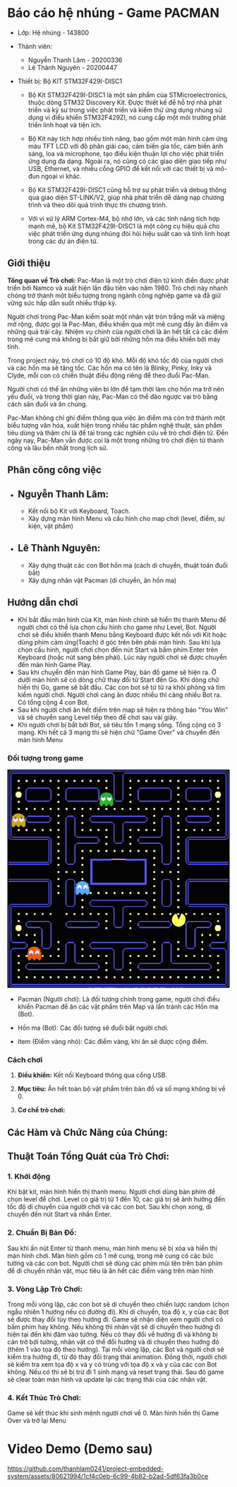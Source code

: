 # Báo cáo hệ nhúng - Game PACMAN

- Lớp: Hệ nhúng - 143800
- Thành viên:
  - Nguyễn Thanh Lâm - 20200336
  - Lê Thành Nguyên - 20200447
- Thiết bị: Bộ KIT STM32F429I-DISC1

  - Bộ Kit STM32F429I-DISC1 là một sản phẩm của STMicroelectronics, thuộc dòng STM32 Discovery Kit. Được thiết kế để hỗ trợ nhà phát triển và kỹ sư trong việc phát triển và kiểm thử ứng dụng nhúng sử dụng vi điều khiển STM32F429ZI, nó cung cấp một môi trường phát triển linh hoạt và tiện ích.

  - Bộ Kit này tích hợp nhiều tính năng, bao gồm một màn hình cảm ứng màu TFT LCD với độ phân giải cao, cảm biến gia tốc, cảm biến ánh sáng, loa và microphone, tạo điều kiện thuận lợi cho việc phát triển ứng dụng đa dạng. Ngoài ra, nó cũng có các giao diện giao tiếp như USB, Ethernet, và nhiều cổng GPIO để kết nối với các thiết bị và mô-đun ngoại vi khác.

  - Bộ Kit STM32F429I-DISC1 cũng hỗ trợ sự phát triển và debug thông qua giao diện ST-LINK/V2, giúp nhà phát triển dễ dàng nạp chương trình và theo dõi quá trình thực thi chương trình.

  - Với vi xử lý ARM Cortex-M4, bộ nhớ lớn, và các tính năng tích hợp mạnh mẽ, bộ Kit STM32F429I-DISC1 là một công cụ hiệu quả cho việc phát triển ứng dụng nhúng đòi hỏi hiệu suất cao và tính linh hoạt trong các dự án điện tử.

## Giới thiệu

<!-- %<Khái quát về trò chơi>% -->

**Tổng quan về Trò chơi:**
Pac-Man là một trò chơi điện tử kinh điển được phát triển bởi Namco và xuất hiện lần đầu tiên vào năm 1980. Trò chơi này nhanh chóng trở thành một biểu tượng trong ngành công nghiệp game và đã giữ vững sức hấp dẫn suốt nhiều thập kỷ.

Người chơi trong Pac-Man kiểm soát một nhân vật tròn trắng mắt và miệng mở rộng, được gọi là Pac-Man, điều khiển qua một mê cung đầy ăn điểm và những quả trái cây. Nhiệm vụ chính của người chơi là ăn hết tất cả các điểm trong mê cung mà không bị bắt giữ bởi những hồn ma điều khiển bởi máy tính.

Trong project này, trò chơi có 10 độ khó. Mỗi độ khó tốc độ của người chơi và các hồn ma sẽ tăng tốc. Các hồn ma có tên là Blinky, Pinky, Inky và Clyde, mỗi con có chiến thuật điều động riêng để theo đuổi Pac-Man.

Người chơi có thể ăn những viên bi lớn để tạm thời làm cho hồn ma trở nên yếu đuối, và trong thời gian này, Pac-Man có thể đảo ngược vai trò bằng cách săn đuổi và ăn chúng.

Pac-Man không chỉ ghi điểm thông qua việc ăn điểm mà còn trở thành một biểu tượng văn hóa, xuất hiện trong nhiều tác phẩm nghệ thuật, sản phẩm tiêu dùng và thậm chí là đề tài trong các nghiên cứu về trò chơi điện tử. Đến ngày nay, Pac-Man vẫn được coi là một trong những trò chơi điện tử thành công và lâu bền nhất trong lịch sử.

## Phân công công việc

- ## Nguyễn Thanh Lâm:

  - Kết nối bộ Kit với Keyboard, Toach.
  - Xây dựng màn hình Menu và cấu hình cho map chơi (level, điểm, sự kiện, vật phẩm)

- ## Lê Thành Nguyên:
  - Xây dựng thuật các con Bot hồn ma (cách di chuyển, thuật toán đuổi bắt)
  - Xây dựng nhân vật Pacman (di chuyển, ăn hồn ma)

## Hướng dẫn chơi

- Khi bắt đầu màn hình của Kit, màn hình chính sẽ hiển thị thanh Menu để người chơi có thể lựa chọn cấu hình cho game như Level, Bot. Người chơi sẽ điều khiển thanh Menu bằng Keyboard được kết nối với Kit hoặc dùng phím cảm ứng(Toach) ở góc trên bên phải màn hình. Sau khi lựa chọn cấu hình, người chơi chọn đến nút Start và bấm phím Enter trên Keyboard (hoặc nút sang bên phải). Lúc này người chơi sẽ được chuyển đến màn hình Game Play.
- Sau khi chuyển đến màn hình Game Play, bản đồ game sẽ hiện ra. Ở dưới màn hình sẽ có dòng chữ thay đổi từ Start đến Go. Khi dòng chữ hiển thị Go, game sẽ bắt đầu. Các con bot sẽ từ từ ra khỏi phòng và tìm kiếm người chơi. Người chơi càng ăn được nhiều thì càng nhiều Bot ra. Có tổng cộng 4 con Bot.
- Sau khi người chơi ăn hết điểm trên map sẽ hiện ra thông báo "You Win" và sẽ chuyển sang Level tiếp theo để chơi sau vài giây.
- Khi người chơi bị bắt bởi Bot, sẽ tiêu tốn 1 mạng sống. Tổng cộng có 3 mạng. Khi hết cả 3 mạng thì sẽ hiện chữ "Game Over" và chuyển đến màn hình Menu

### Đối tượng trong game

![Alt text](image/map.jpg)

- Pacman (Người chơi): Là đối tượng chính trong game, người chơi điều khiển Pacman để ăn các vật phẩm trên Map và lẩn tránh các Hồn ma (Bot).

- Hồn ma (Bot):
  Các đổi tượng sẽ đuổi bắt người chơi.

- Item (Điểm vàng nhỏ): Các điểm vàng, khi ăn sẽ được cộng điểm.

### Cách chơi

1. **Điều khiển:**
   Kết nối Keyboard thông qua cổng USB.
2. **Mục tiêu:**
   Ăn hết toàn bộ vật phẩm trên bản đồ và số mạng không bị về 0.

3. **Cơ chế trò chơi:**

## Các Hàm và Chức Năng của Chúng:

## Thuật Toán Tổng Quát của Trò Chơi:

### 1. **Khởi động**

Khi bật kit, màn hình hiển thị thanh menu. Người chơi dùng bàn phím để chọn level để chơi. Level có giá trị từ 1 đến 10, các giá trị sẽ ảnh hưởng đến tốc độ di chuyển của người chơi và các con bot. Sau khi chọn xong, di chuyển đến nút Start và nhấn Enter.

### 2. **Chuẩn Bị Bản Đồ**:

Sau khi ấn nút Enter từ thanh menu, màn hình menu sẽ bị xóa và hiển thị màn hình chơi. Màn hình gồm có 1 mê cung, trong mê cung có các bức tường và các con bot. Người chơi sẽ dùng các phím mũi tên trên bàn phím để di chuyển nhân vật, mục tiêu là ăn hết các điểm vàng trên màn hình

### 3. **Vòng Lặp Trò Chơi**:

Trong mỗi vòng lặp, các con bot sẽ di chuyển theo chiến lược random (chọn ngẫu nhiên 1 hướng nếu có đường đi). Khi di chuyển, tọa độ x, y của các Bot sẽ được thay đổi tùy theo hướng đi.
Game sẽ nhận diện xem người chơi có bấm phím hay không. Nếu không thì nhân vật sẽ di chuyển theo hướng đi hiện tại đến khi đâm vào tường. Nếu có thay đổi về hướng đi và không bị cản trở bởi tường, nhân vật có thể đổi hướng và di chuyển theo hướng đó (thêm 1 vào tọa độ theo hướng).
Tại mỗi vòng lặp, các Bot và người chơi sẽ kiểm tra hướng đi, từ đó thay đổi trạng thái animation. Đồng thời, người chơi sẽ kiểm tra xem tọa độ x và y có trùng với tọa độ x và y của các con Bot không. Nếu có thì sẽ bị trừ đi 1 sinh mạng và reset trạng thái.
Sau đó game sẽ clear toàn màn hình và update lại các trạng thái của các nhân vật.

### 4. **Kết Thúc Trò Chơi**:

Game sẽ kết thúc khi sinh mệnh người chơi về 0. Màn hình hiển thị Game Over và trở lại Menu

# Video Demo (Demo sau)


https://github.com/thanhlam0241/project-embedded-system/assets/80621994/1cf4c0eb-6c99-4b82-b2ad-5df63fa3b0ce





